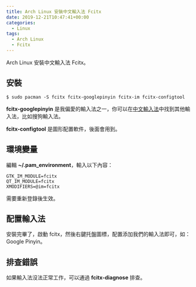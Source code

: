 ```yaml
---
title: Arch Linux 安裝中文輸入法 Fcitx
date: 2019-12-21T10:47:41+00:00
categories:
  - Linux
tags:
  - Arch Linux
  - Fcitx
---
```


Arch Linux 安裝中文輸入法 Fcitx。

<!--more-->

## 安裝

```shell
$ sudo pacman -S fcitx fcitx-googlepinyin fcitx-im fcitx-configtool
```

**fcitx-googlepinyin** 是我偏愛的輸入法之一，你可以在[中文輸入法][1]中找到其他輸入法，比如搜狗輸入法。

**fcitx-configtool** 是圖形配置軟件，後面會用到。

## 環境變量

編輯 **~/.pam_environment**，輸入以下內容：

    GTK_IM_MODULE=fcitx
    QT_IM_MODULE=fcitx
    XMODIFIERS=@im=fcitx

需要重新登錄後生效。

## 配置輸入法

安裝完畢了，啟動 fcitx，然後右鍵托盤圖標，配置添加我們的輸入法即可，如：Google Pinyin。

## 排查錯誤

如果輸入法沒法正常工作，可以通過 **fcitx-diagnose** 排查。

 [1]: https://wiki.archlinux.org/index.php/Fcitx#Chinese
